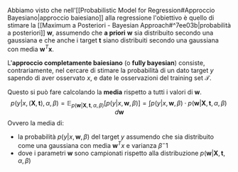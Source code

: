 Abbiamo visto che nell'[[Probabilistic Model for Regression#Approccio Bayesiano|approccio baiesiano]] alla regressione l'obiettivo è quello di stimare la [[Maximum a Posteriori - Bayesian Approach#^7ee03b|probabilità a posteriori]] $\mathbf{w}$, assumendo che **a priori** $\mathbf{w}$ sia distribuito secondo una gaussiana e che anche i target $\mathbf{t}$ siano distribuiti secondo una gaussiana con media $\mathbf{w}^T\mathbf{x}$.

L'**approccio completamente baiesiano** (o **fully bayesian**) consiste, contrariamente, nel cercare di stimare la probabilità di un dato target $y$ sapendo di aver osservato $x$, e date le osservazioni del training set $\mathcal{T}$.

Questo si può fare calcolando la **media** rispetto a tutti i valori di $\mathbf{w}$.
$$p(y \vert x, (\mathbf{X}, \mathbf{t}), \alpha, \beta) = \mathbb{E}_{p(\mathbf{w} \vert \mathbf{X}, \mathbf{t},\alpha, \beta)} \left[ p(y \vert x, \mathbf{w}, \beta) \right] = \int p(y \vert x, \mathbf{w}, \beta) \cdot p(\mathbf{w} \vert \mathbf{X}, \mathbf{t},\alpha, \beta) \,d\mathbf{w}$$
Ovvero la media di:
- la probabilità $p(y \vert x, \mathbf{w}, \beta)$ del target $y$ assumendo che sia distribuito come una gaussiana con media $\mathbf{w}^Tx$ e varianza $\beta^-1$
- dove i parametri $\mathbf{w}$ sono campionati rispetto alla distribuzione $p(\mathbf{w} \vert \mathbf{X}, \mathbf{t},\alpha, \beta)$
